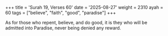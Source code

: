 +++
title = 'Surah 19, Verses 60'
date = '2025-08-27'
weight = 2310
ayah = 60
tags = ["believe", "faith", "good", "paradise"]
+++

As for those who repent, believe, and do good, it is they who will be admitted into Paradise, never being denied any reward.